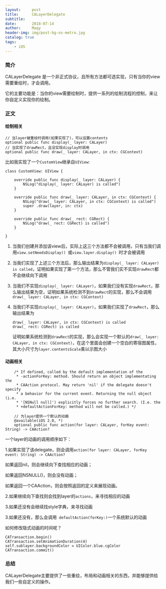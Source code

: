 ```yaml
---
layout:     post
title:      CALayerDelegate
subtitle:   
date:       2018-07-14
author:     Maqy
header-img: img/post-bg-os-metro.jpg
catalog: true
tags:
    - iOS
---
```




### 简介

CALayerDelegate 是一个非正式协议，且所有方法都可选实现，只有当你的view需要重绘时，才会调用。

它的主要功能是：当你的view需要绘制时，提供一系列的绘制流程的控制，来让你自定义实现你的绘制。



### 正文

#### 绘制相关

```
// 当layer被重绘时调用(如果实现了)，可以设置contents
optional public func display(_ layer: CALayer)
// 当实现了drawRect，且没实现display时调用
optional public func draw(_ layer: CALayer, in ctx: CGContext)
```

比如我实现了一个`CustomView`继承自`UIView`:

```
class CustomView: UIView {

	override public func display(_ layer: CALayer) {
        NSLog("display(_ layer: CALayer) is called")
    }
    
    override public func draw(_ layer: CALayer, in ctx: CGContext) {
        NSLog("draw(_ layer: CALayer, in ctx: CGContext) is called")
        super .draw(layer, in: ctx)
    }
    
    override public func draw(_ rect: CGRect) {
        NSLog("draw(_ rect: CGRect) is called")
    }

}
```

1. 当我们创建并添加该view后，实际上这三个方法都不会被调用，只有当我们调用`view.setNeedsDisplay() `或`view.layer.display() `时才会被调用

2. 当我们实现了上述三个方法后，那么输出结果为`display(_ layer: CALayer) is called`，证明如果实现了第一个方法，那么不管我们实不实现`drawRect`都不会继续向下调用

3. 当我们不实现`display(_ layer: CALayer)`，如果我们没有实现`drawRect`，那么输出结果为空，证明如果系统检测不到`drawRect`的实现，那么不会调用`draw(_ layer: CALayer, in ctx: CGContext)`

4. 当我们不实现`display(_ layer: CALayer)`，如果我们实现了`drawRect`，那么输出结果为

   ```
   draw(_ layer: CALayer, in ctx: CGContext) is called
   draw(_ rect: CGRect) is called
   ```

   证明如果系统检测到`drawRect`的实现，那么会实现一个默认的`draw(_ layer: CALayer, in ctx: CGContext)`，在这个里面会创建一个空白的寄宿图属性，其大小尺寸为`layer.contentsScale`乘以示图大小

#### 动画相关

```
	/* If defined, called by the default implementation of the
     * -actionForKey: method. Should return an object implementating the
     * CAAction protocol. May return 'nil' if the delegate doesn't specify
     * a behavior for the current event. Returning the null object (i.e.
     * '[NSNull null]') explicitly forces no further search. (I.e. the
     * +defaultActionForKey: method will not be called.) */
    
    // 为layer提供一个默认的动画
    @available(iOS 2.0, *)
    optional public func action(for layer: CALayer, forKey event: String) -> CAAction?
```



一个layer的动画的调用顺序如下：

1.如果实现了该delegate，则会调用`action(for layer: CALayer, forKey event: String) -> CAAction?`

如果返回nil，则会继续向下查找相应的动画；

如果返回NSNULL()，则会没有动画；

如果返回一个CAAction，则会按照返回的定义来展现动画。

2.如果继续向下查找则会找到layer的`actions`，来寻找相应的动画

3.如果还没有会继续找style字典，来寻找动画

3.如果还没有，那么会调用` defaultAction(forKey:)`一个系统默认的动画



如何修改隐式动画的时间呢？

```
CATransaction.begin()
CATransaction.setAnimationDuration(4)
self.sublayer.backgroundColor = UIColor.blue.cgColor
CATransaction.commit()
```



### 总结

CALayerDelegate主要提供了一些重绘，布局和动画相关的东西，并能够提供给我们一些自定义的操作。
